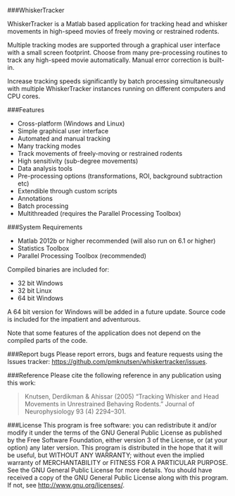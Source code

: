 ###WhiskerTracker

WhiskerTracker is a Matlab based application for tracking head and whisker movements in high-speed movies of freely moving or restrained rodents. 

Multiple tracking modes are supported through a graphical user interface with a small screen footprint. Choose from many pre-processing routines to track any high-speed movie automatically. Manual error correction is built-in.

Increase tracking speeds significantly by batch processing simultaneously with multiple WhiskerTracker instances running on different computers and CPU cores.

###Features
* Cross-platform (Windows and Linux)
* Simple graphical user interface
* Automated and manual tracking
* Many tracking modes
* Track movements of freely-moving or restrained rodents
* High sensitivity (sub-degree movements)
* Data analysis tools
* Pre-processing options (transformations, ROI, background subtraction etc)
* Extendible through custom scripts
* Annotations
* Batch processing
* Multithreaded (requires the Parallel Processing Toolbox)

###System Requirements
* Matlab 2012b or higher recommended (will also run on 6.1 or higher)
* Statistics Toolbox
* Parallel Processing Toolbox (recommended)

Compiled binaries are included for:
* 32 bit Windows
* 32 bit Linux
* 64 bit Windows

A 64 bit version for Windows will be added in a future update. Source code is included for the impatient and adventurous.

Note that some features of the application does not depend on the compiled parts of the code.

###Report bugs
Please report errors, bugs and feature requests using the Issues tracker:
https://github.com/pmknutsen/whiskertracker/issues.

###Reference
Please cite the following reference in any publication using this work:
>Knutsen, Derdikman & Ahissar (2005) “Tracking Whisker and Head Movements in Unrestrained Behaving Rodents.” Journal of Neurophysiology 93 (4) 2294–301.

###License
This program is free software: you can redistribute it and/or modify it under the terms of the GNU General Public License as published by the Free Software Foundation, either version 3 of the License, or (at your option) any later version. This program is distributed in the hope that it will be useful, but WITHOUT ANY WARRANTY; without even the implied warranty of MERCHANTABILITY or FITNESS FOR A PARTICULAR PURPOSE.  See the GNU General Public License for more details. You should have received a copy of the GNU General Public License along with this program.  If not, see <http://www.gnu.org/licenses/>.
